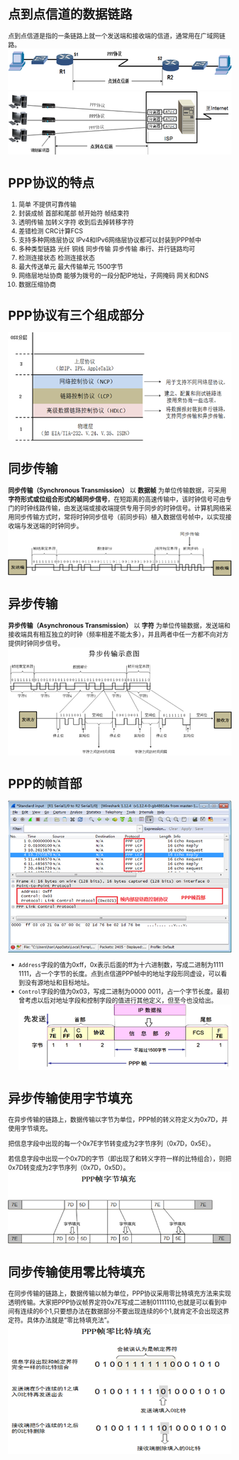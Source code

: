 # 点到点信道的数据链路
点到点信道是指的一条链路上就一个发送端和接收端的信道，通常用在广域网链路。
![Point-2-Point-Linked](./assets/Point-2-Point-Linked.png)
![Point-2-Point-Linked2](./assets/Point-2-Point-Linked2.png)

# PPP协议的特点
1. 简单
  不提供可靠传输
2. 封装成帧
  首部和尾部    帧开始符 帧结束符
3. 透明传输
  加转义字符 收到后去掉转移字符
4. 差错检测
  CRC计算FCS
5. 支持多种网络层协议
  IPv4和IPv6网络层协议都可以封装到PPP帧中
6. 多种类型链路
  光纤 铜线 同步传输  异步传输 串行、并行链路均可
7. 检测连接状态
  检测连接状态
8. 最大传送单元
  最大传输单元  1500字节
9. 网络层地址协商
  能够为拨号的一段分配IP地址，子网掩码 网关和DNS
10. 数据压缩协商

# PPP协议有三个组成部分
![ppp-Composite](./assets/ppp-Composite.png)

# 同步传输
**同步传输（Synchronous Transmission）** 以 **数据帧** 为单位传输数据，可采用 **字符形式或位组合形式的帧同步信号**，在短距离的高速传输中，该时钟信号可由专门的时钟线路传输，由发送端或接收端提供专用于同步的时钟信号。计算机网络采用同步传输方式时，常将时钟同步信号（前同步码）植入数据信号帧中，以实现接收端与发送端的时钟同步。
![Synchronous-Transmission](./assets/Synchronous-Transmission.png)

# 异步传输
**异步传输（Asynchronous Transmission）** 以 **字符** 为单位传输数据，发送端和接收端具有相互独立的时钟（频率相差不能太多），并且两者中任一方都不向对方提供时钟同步信号。
![Asynchronous-Transmission](./assets/Asynchronous-Transmission.png)

# PPP的帧首部
![PPP-Datagram-Header](./assets/PPP-Datagram-Header.png)
* `Address`字段的值为0xff，0x表示后面的ff为十六进制数，写成二进制为1111 1111，占一个字节的长度。点到点信道PPP帧中的地址字段形同虚设，可以看到没有源地址和目标地址。
* `Control`字段的值为0x03，写成二进制为0000 0011，占一个字节长度。最初曾考虑以后对地址字段和控制字段的值进行其他定义，但至今也没给出。
![PPP-Datagram](./assets/PPP-Datagram.png)

# 异步传输使用字节填充
在异步传输的链路上，数据传输以字节为单位，PPP帧的转义符定义为0x7D，并使用字节填充。

把信息字段中出现的每一个0x7E字节转变成为2字节序列（0x7D，0x5E）。

若信息字段中出现一个0x7D的字节（即出现了和转义字符一样的比特组合），则把0x7D转变成为2字节序列（0x7D，0x5D）。
![PPP-Tianchong](./assets/PPP-Tianchong.png)

# 同步传输使用零比特填充
在同步传输的链路上，数据传输以帧为单位，PPP协议采用零比特填充方法来实现透明传输。大家把PPP协议帧界定符0x7E写成二进制01111110,也就是可以看到中间有连续的6个1,只要想办法在数据部分不要出现连续的6个1,就肯定不会出现这界定符。具体办法就是“零比特填充法”。
![Zero-Bit-Tianchong](./assets/Zero-Bit-Tianchong.png)
